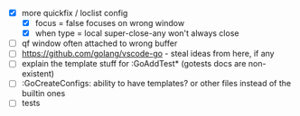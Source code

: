 - [x] more quickfix / loclist config
	- [x] focus = false focuses on wrong window
	- [x] when type = local super-close-any won't always close 
- [ ] qf window often attached to wrong buffer
- [ ] https://github.com/golang/vscode-go - steal ideas from here, if any
- [ ] explain the template stuff for :GoAddTest\* (gotests docs are non-existent)
- [ ] :GoCreateConfigs: ability to have templates? or other files instead of the builtin ones
- [ ] tests
